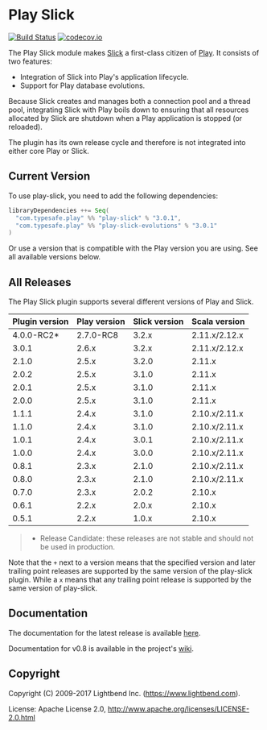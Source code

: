 # Play Slick

[![Build Status](https://travis-ci.org/playframework/play-slick.png?branch=master)](https://travis-ci.org/playframework/play-slick) [![codecov.io](https://codecov.io/github/playframework/play-slick/coverage.svg?branch=master)](https://codecov.io/github/playframework/play-slick?branch=master)

The Play Slick module makes [Slick] a first-class citizen of [Play]. It consists of two features:

- Integration of Slick into Play's application lifecycle.
- Support for Play database evolutions.

Because Slick creates and manages both a connection pool and a thread pool, integrating Slick with Play boils down to ensuring that all resources allocated by Slick are shutdown when a Play application is stopped (or reloaded).

[Play]: https://www.playframework.com
[Slick]: http://slick.typesafe.com

The plugin has its own release cycle and therefore is not integrated into either core Play or Slick.

## Current Version

To use play-slick, you need to add the following dependencies:

```scala
libraryDependencies ++= Seq(
  "com.typesafe.play" %% "play-slick" % "3.0.1",
  "com.typesafe.play" %% "play-slick-evolutions" % "3.0.1"
)
```

Or use a version that is compatible with the Play version you are using. See all available versions below.

## All Releases

The Play Slick plugin supports several different versions of Play and Slick.

| Plugin version | Play version | Slick version | Scala version |
|----------------|--------------|---------------|---------------|
| 4.0.0-RC2*     | 2.7.0-RC8    | 3.2.x         | 2.11.x/2.12.x |
| 3.0.1          | 2.6.x        | 3.2.x         | 2.11.x/2.12.x |
| 2.1.0          | 2.5.x        | 3.2.0         | 2.11.x        |
| 2.0.2          | 2.5.x        | 3.1.0         | 2.11.x        |
| 2.0.1          | 2.5.x        | 3.1.0         | 2.11.x        |
| 2.0.0          | 2.5.x        | 3.1.0         | 2.11.x        |
| 1.1.1          | 2.4.x        | 3.1.0         | 2.10.x/2.11.x |
| 1.1.0          | 2.4.x        | 3.1.0         | 2.10.x/2.11.x |
| 1.0.1          | 2.4.x        | 3.0.1         | 2.10.x/2.11.x |
| 1.0.0          | 2.4.x        | 3.0.0         | 2.10.x/2.11.x |
| 0.8.1          | 2.3.x        | 2.1.0         | 2.10.x/2.11.x |
| 0.8.0          | 2.3.x        | 2.1.0         | 2.10.x/2.11.x |
| 0.7.0          | 2.3.x        | 2.0.2         | 2.10.x        |
| 0.6.1          | 2.2.x        | 2.0.x         | 2.10.x        |
| 0.5.1          | 2.2.x        | 1.0.x         | 2.10.x        |

> * Release Candidate: these releases are not stable and should not be used in production.

Note that the `+` next to a version means that the specified version and later trailing point releases are supported by the same version of the play-slick plugin. While a `x` means that any trailing point release is supported by the same version of play-slick.

## Documentation

The documentation for the latest release is available [here](https://www.playframework.com/documentation/latest/PlaySlick).

Documentation for v0.8 is available in the project's [wiki](https://github.com/playframework/play-slick/wiki).

## Copyright

Copyright (C) 2009-2017 Lightbend Inc. (https://www.lightbend.com).

License: Apache License 2.0, http://www.apache.org/licenses/LICENSE-2.0.html
